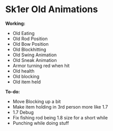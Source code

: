 # Sk1er Old Animations
**Working:**
* Old Eating
* Old Rod Position
* Old Bow Position
* Old Blockhitting
* Old Swing Animation
* Old Sneak Animation
* Armor turning red when hit
* Old health
* Old blocking
* Old item held

**To-do:**
* Move Blocking up a bit
* Make item holding in 3rd person more like 1.7
* 1.7 Debug
* Fix fishing rod being 1.8 size for a short while
* Punching while doing stuff

